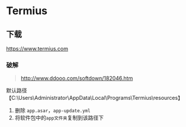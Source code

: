 # Termius

## 下载

https://www.termius.com

### 破解

> http://www.ddooo.com/softdown/182046.htm

默认路径【C:\Users\Administrator\AppData\Local\Programs\Termius\resources】

1. 删除 `app.asar`，`app-update.yml`
2. 将软件包中的`app文件夹`复制到该路径下

